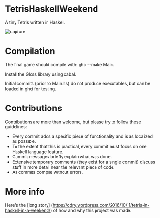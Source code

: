 # TetrisHaskellWeekend
A tiny Tetris written in Haskell.

![capture](https://cloud.githubusercontent.com/assets/193805/19278031/87ad0604-8fe4-11e6-9b85-8dbc813254e4.PNG)

# Compilation
The final game should compile with: ghc --make Main.

Install the Gloss library using cabal.

Initial commits (prior to Main.hs) do not produce executables, but can be loaded in ghci for testing.

# Contributions

Contributions are more than welcome, but please try to follow these guidelines:

* Every commit adds a specific piece of functionality and is as localized as possible.
* To the extent that this is practical, every commit must focus on one Haskell language feature.
* Commit messages briefly explain what was done.
* Extensive temporary comments (they exist for a single commit) discuss stuff in more detail near the relevant piece of code.
* All commits compile without errors.

# More info

Here's the [long story] (https://cdry.wordpress.com/2016/10/11/tetris-in-haskell-in-a-weekend/) of how and why this project was made.